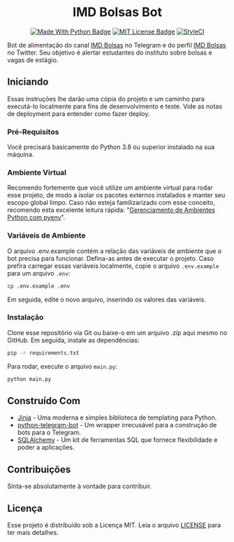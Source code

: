 <h1 align="center">IMD Bolsas Bot</h1>

<p align="center">
<a href="https://www.python.org/"><img alt="Made With Python Badge" src="https://img.shields.io/badge/Made%20with-Python-1f425f.svg"></a> <a href="blob/master/LICENSE"><img alt="MIT License Badge" src="http://img.shields.io/badge/license-MIT-blue.svg?style=flat"></a> <a href="https://github.styleci.io/repos/239562591?branch=develop"><img src="https://github.styleci.io/repos/239562591/shield?branch=develop" alt="StyleCI"></a>
</p>

Bot de alimentação do canal [IMD Bolsas](https://t.me/imdbolsas) no Telegram e do perfil [IMD Bolsas](https://twitter.com/imdbolsas) no Twitter. Seu objetivo é alertar estudantes do instituto sobre bolsas e vagas de estágio.

## Iniciando

Essas instruções lhe darão uma cópia do projeto e um caminho para executá-lo localmente para fins de desenvolvimento e teste. Vide as notas de deployment para entender como fazer deploy.

### Pré-Requisitos

Você precisará basicamente do Python 3.8 ou superior instalado na sua máquina.

### Ambiente Virtual

Recomendo fortemente que você utilize um ambiente virtual para rodar esse projeto, de modo a isolar os pacotes externos instalados e manter seu escopo global limpo.
Caso não esteja familizarizado com esse conceito, recomendo esta excelente leitura rápida: "[Gerenciamento de Ambientes Python com pyenv](https://medium.com/operacionalti/gerenciamento-de-ambientes-python-com-pyenv-3ce71eb1a2c3)".

### Variáveis de Ambiente

O arquivo .env.example contém a relação das variáveis de ambiente que o bot precisa para funcionar. Defina-as antes de executar o projeto.
Caso prefira carregar essas variáveis localmente, copie o arquivo ```.env.example``` para um arquivo ```.env```:

```bash
cp .env.example .env
```

Em seguida, edite o novo arquivo, inserindo os valores das variáveis.

### Instalação

Clone esse repositório via Git ou baixe-o em um arquivo .zip aqui mesmo no GitHub. Em seguida, instale as dependências:

```bash
pip -r requirements.txt
```

Para rodar, execute o arquivo `main.py`:

```bash
python main.py
```

## Construído Com

* [Jinja](https://jinja.palletsprojects.com/en/2.11.x/) - Uma moderna e simples biblioteca de templating para Python.
* [python-telegram-bot](https://github.com/python-telegram-bot/python-telegram-bot/) - Um wrapper irrecusável para a construção de bots para o Telegram.
* [SQLAlchemy](https://www.sqlalchemy.org/) - Um kit de ferramentas SQL que fornece flexibilidade e poder a aplicações.

## Contribuições

Sinta-se absolutamente à vontade para contribuir.

## Licença

Esse projeto é distribuído sob a Licença MIT. Leia o arquivo [LICENSE](LICENSE) para ter mais detalhes.

